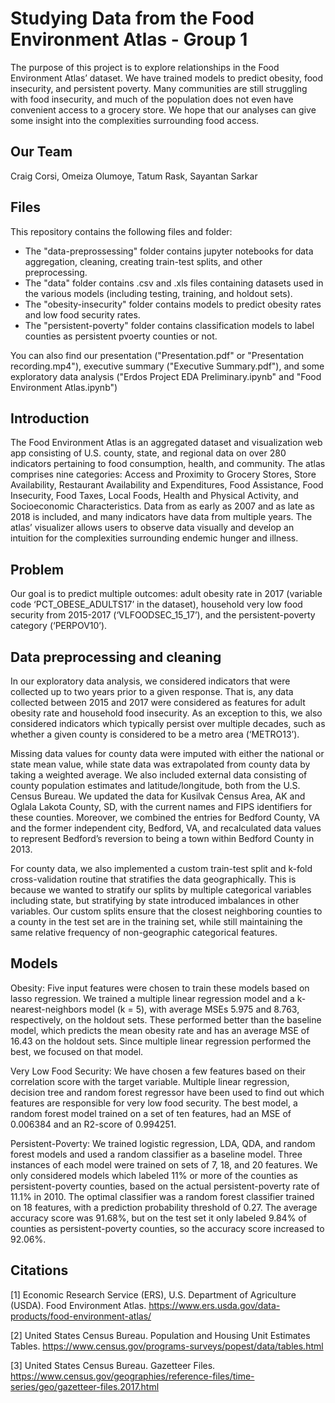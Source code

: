 # Studying Data from the Food Environment Atlas - Group 1

The purpose of this project is to explore relationships in the Food Environment Atlas’ dataset. We have trained models to predict obesity, food insecurity, and persistent poverty. Many communities are still struggling with food insecurity, and much of the population does not even have convenient access to a grocery store. We hope that our analyses can give some insight into the complexities surrounding food access.

## Our Team
Craig Corsi, Omeiza Olumoye, Tatum Rask, Sayantan Sarkar

## Files
This repository contains the following files and folder:
* The "data-preprossessing" folder contains jupyter notebooks for data aggregation, cleaning, creating train-test splits, and other preprocessing.
* The "data" folder contains .csv and .xls files containing datasets used in the various models (including testing, training, and holdout sets).
* The "obesity-insecurity" folder contains models to predict obesity rates and low food security rates.
* The "persistent-poverty" folder contains classification models to label counties as persistent pvoerty counties or not.
  
You can also find our presentation ("Presentation.pdf" or "Presentation recording.mp4"), executive summary ("Executive Summary.pdf"), and some exploratory data analysis ("Erdos Project EDA Preliminary.ipynb" and "Food Environment Atlas.ipynb")
  
## Introduction
The Food Environment Atlas is an aggregated dataset and visualization web app consisting of U.S. county, state, and regional data on over 280 indicators pertaining to food consumption, health, and community. The atlas comprises nine categories: Access and Proximity to Grocery Stores, Store Availability, Restaurant Availability and Expenditures, Food Assistance, Food Insecurity, Food Taxes, Local Foods, Health and Physical Activity, and Socioeconomic Characteristics. Data from as early as 2007 and as late as 2018 is included, and many indicators have data from multiple years. The atlas’ visualizer allows users to observe data visually and develop an intuition for the complexities surrounding endemic hunger and illness.

## Problem
Our goal is to predict multiple outcomes: adult obesity rate in 2017 (variable code ‘PCT_OBESE_ADULTS17’ in the dataset), household very low food security from 2015-2017 (‘VLFOODSEC_15_17’), and the persistent-poverty category (‘PERPOV10’).

## Data preprocessing and cleaning
In our exploratory data analysis, we considered indicators that were collected up to two years prior to a given response. That is, any data collected between 2015 and 2017 were considered as features for adult obesity rate and household food insecurity. As an exception to this, we also considered indicators which typically persist over multiple decades, such as whether a given county is considered to be a metro area (‘METRO13’).

Missing data values for county data were imputed with either the national or state mean value, while state data was extrapolated from county data by taking a weighted average. We also included external data consisting of county population estimates and latitude/longitude, both from the U.S. Census Bureau. We updated the data for Kusilvak Census Area, AK and Oglala Lakota County, SD, with the current names and FIPS identifiers for these counties. Moreover, we combined the entries for Bedford County, VA and the former independent city, Bedford, VA, and recalculated data values to represent Bedford’s reversion to being a town within Bedford County in 2013.

For county data, we also implemented a custom train-test split and k-fold cross-validation routine that stratifies the data geographically. This is because we wanted to stratify our splits by multiple categorical variables including state, but stratifying by state introduced imbalances in other variables. Our custom splits ensure that the closest neighboring counties to a county in the test set are in the training set, while still maintaining the same relative frequency of non-geographic categorical features.

## Models
Obesity: Five input features were chosen to train these models based on lasso regression. We trained a multiple linear regression model and a k-nearest-neighbors model (k = 5), with average MSEs 5.975 and 8.763, respectively, on the holdout sets. These performed better than the baseline model, which predicts the mean obesity rate and has an average MSE of 16.43 on the holdout sets. Since multiple linear regression performed the best, we focused on that model. 

Very Low Food Security: We have chosen a few features based on their correlation score with the target variable. Multiple linear regression, decision tree and random forest regressor have been used to find out which features are responsible for very low food security. The best model, a random forest model trained on a set of ten features, had an MSE of 0.006384 and an R2-score of 0.994251.

Persistent-Poverty: We trained logistic regression, LDA, QDA, and random forest models and used a random classifier as a baseline model. Three instances of each model were trained on sets of 7, 18, and 20 features. We only considered models which labeled 11% or more of the counties as persistent-poverty counties, based on the actual persistent-poverty rate of 11.1% in 2010. The optimal classifier was a random forest classifier trained on 18 features, with a prediction probability threshold of 0.27. The average accuracy score was 91.68%, but on the test set it only labeled 9.84% of counties as persistent-poverty counties, so the accuracy score increased to 92.06%.

## Citations
\[1\] Economic Research Service (ERS), U.S. Department of Agriculture (USDA). Food Environment Atlas. https://www.ers.usda.gov/data-products/food-environment-atlas/

\[2\] United States Census Bureau. Population and Housing Unit Estimates Tables. https://www.census.gov/programs-surveys/popest/data/tables.html

\[3\] United States Census Bureau. Gazetteer Files. https://www.census.gov/geographies/reference-files/time-series/geo/gazetteer-files.2017.html
